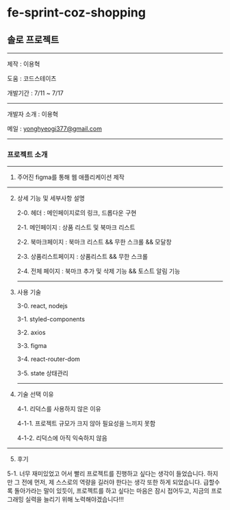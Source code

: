 # fe-sprint-coz-shopping

## 솔로 프로젝트

---

제작 : 이용혁

도움 : 코드스테이츠

개발기간 : 7/11 ~ 7/17

---

개발자 소개 : 이용혁

메일 : yonghyeogi377@gmail.com

---

### 프로젝트 소개

---

1. 주어진 figma를 통해 웹 애플리케이션 제작

---

2. 상세 기능 및 세부사항 설명

   2-0. 헤더 : 메인페이지로의 링크, 드롭다운 구현

   2-1. 메인페이지 : 상품 리스트 및 북마크 리스트

   2-2. 북마크페이지 : 북마크 리스트 && 무한 스크롤 && 모달창

   2-3. 상품리스트페이지 : 상품리스트 && 무한 스크롤

   2-4. 전체 페이지 : 북마크 추가 및 삭제 기능 && 토스트 알림 기능

   ***

3. 사용 기술

   3-0. react, nodejs

   3-1. styled-components

   3-2. axios

   3-3. figma

   3-4. react-router-dom

   3-5. state 상태관리

   ***

4. 기술 선택 이유

   4-1. 리덕스를 사용하지 않은 이유

   4-1-1. 프로젝트 규모가 크지 않아 필요성을 느끼지 못함

   4-1-2. 리덕스에 아직 익숙하지 않음

---

5. 후기

5-1. 너무 재미있었고 어서 빨리 프로젝트를 진행하고 싶다는 생각이 들었습니다.
하지만 그 전에 먼저, 제 스스로의 역량을 길러야 한다는 생각 또한 하게 되었습니다.
급할수록 돌아가라는 말이 있듯이, 프로젝트를 하고 싶다는 마음은 잠시 접어두고,
지금의 프로그래밍 실력을 늘리기 위해 노력해야겠습니다!!!
